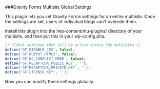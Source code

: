 ###Gravity Forms Multisite Global Settings

This plugin lets you set Gravity Forms settings for an entire multisite.
Once the settings are set, users of individual blogs can't override them.

Install this plugin into the /wp-content/mu-plugins/ directory of your multisite, and then put this in your wp-config.php.


```php
/* Global settings that will be active across the multisite */
define('GF_DISABLE_CSS', false);
define('GF_OUTPUT_HTML5', false);
define('GF_NO_CONFLICT_MODE', false);
define('GF_RECAPTCHA_PUBLIC_KEY', '');
define('GF_RECAPTCHA_PRIVATE_KEY', '');
define('GF_LICENSE_KEY', '');
```

Now you can modify these settings globally.
